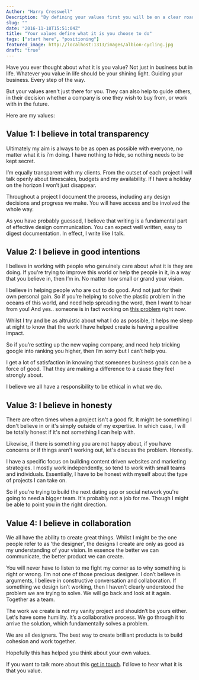 ```yaml
---
Author: "Harry Cresswell"
Description: "By defining your values first you will be on a clear roadmap for business success."
slug: ""
date: "2016-11-18T15:51:04Z"
title: "Your values define what it is you choose to do"
tags: ["start here", "positioning"]
featured_image: http://localhost:1313/images/albion-cycling.jpg
draft: "true"
---
```


Have you ever thought about what it is you value? Not just in business but in life. Whatever you value in life should be your shining light. Guiding your business. Every step of the way. <!--more-->

But your values aren't just there for you. They can also help to guide others, in their decision whether a company is one they wish to buy from, or work with in the future.

Here are my values:

## Value 1: I believe in total transparency

Ultimately my aim is always to be as open as possible with everyone, no matter what it is i’m doing. I have nothing to hide, so nothing needs to be kept secret.

I’m equally transparent with my clients. From the outset of each project I will talk openly about timescales, budgets and my availability. If I have a holiday on the horizon I won’t just disappear.  

Throughout a project I document the process, including any design decisions and progress we make. You will have access and be involved the whole way.

As you have probably guessed, I believe that writing is a fundamental part of effective design communication. You can expect well written, easy to digest documentation. In effect, I write like I talk.


## Value 2: I believe in good intentions

I believe in working with people who genuinely care about what it is they are doing. If you're trying to improve this world or help the people in it, in a way that you believe in, then I’m in. No matter how small or grand your vision.

I believe in helping people who are out to do good. And not just for their own personal gain. So if you’re helping to solve the plastic problem in the oceans of this world, and need help spreading the word, then I want to hear from you!
And yes.. someone is in fact working on [this problem](https://www.theoceancleanup.com/) right now.

Whilst I try and be as altruistic about what I do as possible, it helps me sleep at night to know that the work I have helped create is having a positive impact.

So if you’re setting up the new vaping company, and need help tricking google into ranking you higher, then I’m sorry but I can’t help you.

I get a lot of satisfaction in knowing that someones business goals can be a force of good. That they are making a difference to a cause they feel strongly about.

I believe we all have a responsibility to be ethical in what we do.

## Value 3: I believe in honesty

There are often times when a project isn't a good fit. It might be something I don't believe in or it's simply outside of my expertise. In which case, I will be totally honest if it's not something I can help with.

Likewise, if there is something you are not happy about, if you have concerns or if things aren't working out, let's discuss the problem. Honestly.

I have a specific focus on building content driven websites and marketing strategies. I mostly work independently, so tend to work with small teams and individuals. Essentially, I have to be honest with myself about the type of projects I can take on.

So if you're trying to build the next dating app or social network you're going to need a bigger team. It's probably not a job for me. Though I might be able to point you in the right direction.



## Value 4: I believe in collaboration

We all have the ability to create great things. Whilst I might be the one people refer to as ‘the designer’, the designs I create are only as good as my understanding of your vision. In essence the better we can communicate, the better product we can create.

You will never have to listen to me fight my corner as to why something is right or wrong. I’m not one of those precious designer. I don’t believe in arguments, I believe in constructive conversation and collaboration. If something we design isn’t working, then I haven’t clearly understood the problem we are trying to solve. We will go back and look at it again. Together as a team.

The work we create is not my vanity project and shouldn’t be yours either. Let's have some humility. It’s a collaborative process. We go through it to arrive the solution, which fundamentally solves a problem.

We are all designers. The best way to create brilliant products is to build cohesion and work together.

Hopefully this has helped you think about your own values.

If you want to talk more about this [get in touch](mailto:studio@harrycresswell.com). I'd love to hear what it is that you value.
